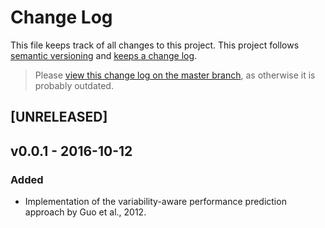 # Change Log

This file keeps track of all changes to this project. This project follows [semantic versioning](http://semver.org/) and [keeps a change log](http://keepachangelog.com/).

> Please [view this change log on the master branch](https://github.com/DECLARE-Project/fastpan-variability-analyzer/blob/master/CHANGELOG.md), as otherwise it is probably outdated.


## [UNRELEASED]


## v0.0.1 - 2016-10-12

### Added
- Implementation of the variability-aware performance prediction approach by Guo et al., 2012.